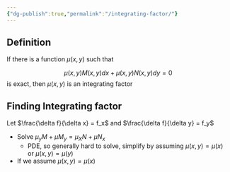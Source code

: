 ```yaml
---
{"dg-publish":true,"permalink":"/integrating-factor/"}
---
```


## Definition
If there is a function $\mu(x, y)$ such that

$$
\mu(x, y) M(x, y) dx + \mu(x, y) N(x, y) dy = 0
$$
is exact, then $\mu(x, y)$ is an integrating factor

## Finding Integrating factor

Let $\frac{\delta f}{\delta x} = f_x$ and $\frac{\delta f}{\delta y} = f_y$

- Solve $\mu_y M + \mu M_y = \mu_X N + \mu N_x$
	- PDE, so generally hard to solve, simplify by assuming $\mu(x, y) = \mu(x)$ or $\mu(x, y) = \mu(y)$
- If we assume $\mu(x, y) = \mu(x)$